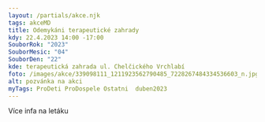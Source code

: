 ```yaml
---
layout: /partials/akce.njk
tags: akceMD
title: Odemykáni terapeutické zahrady
kdy: 22.4.2023 14:00 -17:00
SouborRok: "2023"
SouborMesic: "04"
SouborDen: "22"
kde: terapeutická zahrada ul. Chelčického Vrchlabí
foto: /images/akce/339098111_1211923562790485_7228267484334536603_n.jpg
alt: pozvánka na akci
myTags: ProDeti ProDospele Ostatni  duben2023
---
```

V﻿íce infa na letáku